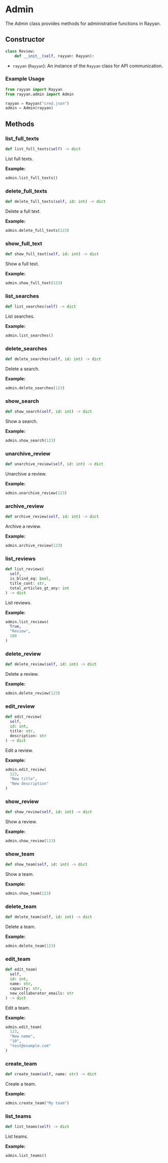# Admin

The Admin class provides methods for administrative functions in Rayyan.

## Constructor

```python
class Review:
    def __init__(self, rayyan: Rayyan):
```

- `rayyan` (`Rayyan`): An instance of the `Rayyan` class for API communication.

### Example Usage

```python
from rayyan import Rayyan
from rayyan.admin import Admin

rayyan = Rayyan("cred.json")
admin = Admin(rayyan)
```

## Methods

### list_full_texts

```python
def list_full_texts(self) -> dict
```

List full texts.

**Example:**

```python
admin.list_full_texts()
```

### delete_full_texts

```python
def delete_full_texts(self, id: int) -> dict
```

Delete a full text.

**Example:**

```python
admin.delete_full_texts(123)
```

### show_full_text

```python
def show_full_text(self, id: int) -> dict
```

Show a full text.

**Example:**

```python
admin.show_full_text(123)
```

### list_searches

```python
def list_searches(self) -> dict
```

List searches.

**Example:**

```python
admin.list_searches()
```

### delete_searches

```python
def delete_searches(self, id: int) -> dict
```

Delete a search.

**Example:**

```python
admin.delete_searches(123)
```

### show_search

```python
def show_search(self, id: int) -> dict
```

Show a search.

**Example:**

```python
admin.show_search(123)
```

### unarchive_review

```python
def unarchive_review(self, id: int) -> dict
```

Unarchive a review.

**Example:**

```python
admin.unarchive_review(123)
```

### archive_review

```python
def archive_review(self, id: int) -> dict
```

Archive a review.

**Example:**

```python
admin.archive_review(123)
```

### list_reviews

```python
def list_reviews(
  self,
  is_blind_eq: bool,
  title_cont: str,
  total_articles_gt_any: int
) -> dict
```

List reviews.

**Example:**

```python
admin.list_reviews(
  True,
  "Review",
  100
)
```

### delete_review

```python
def delete_review(self, id: int) -> dict
```

Delete a review.

**Example:**

```python
admin.delete_review(123)
```

### edit_review

```python
def edit_review(
  self,
  id: int,
  title: str,
  description: str
) -> dict
```

Edit a review.

**Example:**

```python
admin.edit_review(
  123,
  "New title",
  "New description"
)
```

### show_review

```python
def show_review(self, id: int) -> dict
```

Show a review.

**Example:**

```python
admin.show_review(123)
```

### show_team

```python
def show_team(self, id: int) -> dict
```

Show a team.

**Example:**

```python
admin.show_team(123)
```

### delete_team

```python
def delete_team(self, id: int) -> dict
```

Delete a team.

**Example:**

```python
admin.delete_team(123)
```

### edit_team

```python
def edit_team(
  self,
  id: int,
  name: str,
  capacity: str,
  new_collaborator_emails: str
) -> dict
```

Edit a team.

**Example:**

```python
admin.edit_team(
  123,
  "New name",
  "10",
  "test@example.com"
)
```

### create_team

```python
def create_team(self, name: str) -> dict
```

Create a team.

**Example:**

```python
admin.create_team("My team")
```

### list_teams

```python
def list_teams(self) -> dict
```

List teams.

**Example:**

```python
admin.list_teams()
```
